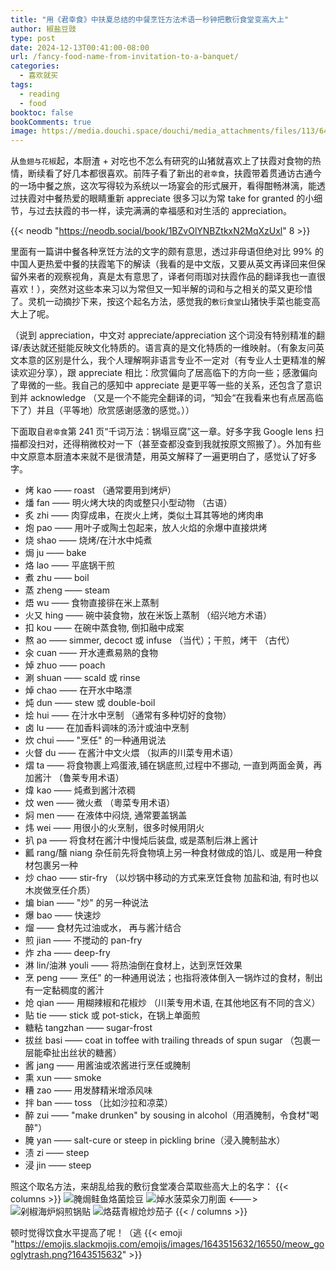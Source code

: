 ```yaml
---
title: "用《君幸食》中扶夏总结的中餐烹饪方法术语一秒钟把敷衍食堂变高大上"
author: 椒盐豆豉
type: post
date: 2024-12-13T00:41:00-08:00
url: /fancy-food-name-from-invitation-to-a-banquet/
categories:
  - 喜欢就买
tags:
  - reading
  - food
booktoc: false
bookComments: true
image: https://media.douchi.space/douchi/media_attachments/files/113/644/398/378/834/024/original/4fab5e2b9a76cb94.png
---
```


从`鱼翅与花椒`起，本厨渣 + 对吃也不怎么有研究的山猪就喜欢上了扶霞对食物的热情，断续看了好几本都很喜欢。前阵子看了新出的`君幸食`，扶霞带着贯通访古通今的一场中餐之旅，这次写得较为系统以一场宴会的形式展开，看得酣畅淋漓，能透过扶霞对中餐热爱的眼睛重新 appreciate 很多习以为常 take for granted 的小细节，与过去扶霞的书一样，读完满满的幸福感和对生活的 appreciation。

{{< neodb "https://neodb.social/book/1BZvOlYNBZtkxN2MqXzUxl" 8 >}}

里面有一篇讲中餐各种烹饪方法的文字的颇有意思，透过非母语但绝对比 99% 的中国人更热爱中餐的扶霞笔下的解读（我看的是中文版，又要从英文再译回来但保留外来者的观察视角，真是太有意思了，译者何雨珈对扶霞作品的翻译我也一直很喜欢！），突然对这些本来习以为常但又一知半解的词和与之相关的菜又更珍惜了。灵机一动摘抄下来，按这个起名方法，感觉我的`敷衍食堂`山猪快手菜也能变高大上了呢。

<!--more-->

（说到 appreciation，中文对 appreciate/appreciation 这个词没有特别精准的翻译/表达就还挺能反映文化特质的。语言真的是文化特质的一维映射。（有象友问英文本意的区别是什么，我个人理解啊非语言专业不一定对（有专业人士更精准的解读欢迎分享），跟 appreciate 相比：欣赏偏向了居高临下的方向一些；感激偏向了卑微的一些。我自己的感知中 appreciate 是更平等一些的关系，还包含了意识到并 acknowledge （又是一个不能完全翻译的词，“知会“在我看来也有点居高临下了）并且（平等地）欣赏感谢感激的感觉。））

下面取自`君幸食`第 241 页“千词万法：锅塌豆腐”这一章。好多字我 Google lens 扫描都没扫对，还得稍微校对一下（甚至查都没查到我就按原文照搬了）。外加有些中文原意本厨渣本来就不是很清楚，用英文解释了一遍更明白了，感觉认了好多字。

- 烤 kao —— roast （通常要用到烤炉） 
- 燔 fan —— 明火烤大块的肉或整只小型动物 （古语）
- 炙 zhi —— 肉穿成串，在炭火上烤，类似土耳其等地的烤肉串
- 炮 pao —— 用叶子或陶土包起来，放人火焰的佘爆中直接烘烤
- 烧 shao —— 烧烤/在汁水中炖煮 
- 焗 ju —— bake 
- 烙 lao —— 平底锅干煎
- 煮 zhu —— boil
- 蒸 zheng —— steam 
- 焐 wu —— 食物直接徘在米上蒸制
- 火又 hing —— 碗中装食物，放在米饭上蒸制 （绍兴地方术语）
- 扣 kou —— 在碗中蒸食物, 倒扣融中成案 
- 熬 ao —— simmer, decoct 或 infuse （当代）；干煎，烤干 （古代） 
- 汆 cuan —— 开水連煮易熟的食物 
- 焯 zhuo —— poach 
- 涮 shuan —— scald 或 rinse
- 焯 chao —— 在开水中略漂
- 炖 dun —— stew 或 double-boil
- 烩 hui —— 在汁水中烹制 （通常有多种切好的食物）
- 卤 lu —— 在加香料调味的汤汁或油中烹制
- 炊 chui ——  "烹任" 的一种通用说法
- 火督 du —— 在酱汁中文火煨 （拟声的川菜专用术语） 
- 熠 ta —— 将食物裹上鸡蛋液,铺在锅底煎,过程中不挪动, 一直到两面金黄，再加酱汁 （鲁莱专用术语） 
- 煒 kao —— 炖煮到酱汁浓稠
- 炆 wen —— 微火煮 （粵菜专用术语）
- 焖 men —— 在液体中闷烧, 通常要盖锅盖 
- 炜 wei —— 用很小的火烹制，很多时候用阴火
- 扒 pa —— 将食材在酱汁中慢炖后装盘, 或是蒸制后淋上酱计
- 瓤 rang/醸 niang 杂任前先将食物填上另一种食材做成的馅儿、或是用一种食材包裹另一种
- 炒 chao —— stir-fry （以炒锅中移动的方式来烹饪食物 加盐和油, 有时也以木炭做烹任介质） 
- 煸 bian —— "炒" 的另一种说法
- 爆 bao —— 快速炒 
- 熘 —— 食材先过油或水， 再与酱汁结合
- 煎 jian —— 不搅动的 pan-fry
- 炸 zha —— deep-fry
- 淋 lin/油淋 youli —— 将热油倒在食材上，达到烹饪效果
- 烹 peng —— 烹任" 的一种通用说法；也指将液体倒入一锅炸过的食材，制出有一定黏稠度的酱汁
- 炝 qian —— 用糊辣椒和花椒炒 （川莱专用术语, 在其他地区有不同的含义） 
- 贴 tie —— stick 或 pot-stick，在锅上单面煎 
- 糖粘 tangzhan —— sugar-frost 
- 拔丝 basi —— coat in toffee with trailing threads of spun sugar （包裹一层能牵扯出丝状的糖酱）
- 酱 jang —— 用酱油或浓酱进行烹任或腌制
- 熏 xun —— smoke 
- 糟 zao —— 用发酵精米增添风味
- 拌 ban —— toss （比如沙拉和凉菜）
- 醉 zui —— "make drunken" by sousing in alcohol（用酒腌制，令食材"喝醉"）
- 腌 yan —— salt-cure or steep in pickling brine（浸入腌制盐水）
- 渍 zi —— steep
- 浸 jin —— steep 

照这个取名方法，来胡乱给我的敷衍食堂凑合菜取些高大上的名字：
{{< columns >}}
![腌焗鲑鱼烙菌烩豆](https://media.douchi.space/douchi/media_attachments/files/113/365/756/655/355/693/original/1930f9a104c8f553.jpg)
![焯水菠菜汆刀削面](https://media.douchi.space/douchi/media_attachments/files/111/728/642/234/084/612/original/285212348c2f8481.jpg)
<--->
![剁椒海炉焖煎锅贴](https://media.douchi.space/douchi/media_attachments/files/112/975/124/700/876/693/original/79ac7038fe43f376.jpg)
![烙菇青椒炝炒茄子](https://media.douchi.space/douchi/media_attachments/files/111/982/686/992/743/434/original/b5d0045ea3ac169b.png)
{{< / columns >}}

顿时觉得饮食水平提高了呢！（逃 {{< emoji "https://emojis.slackmojis.com/emojis/images/1643515632/16550/meow_googlytrash.png?1643515632" >}}